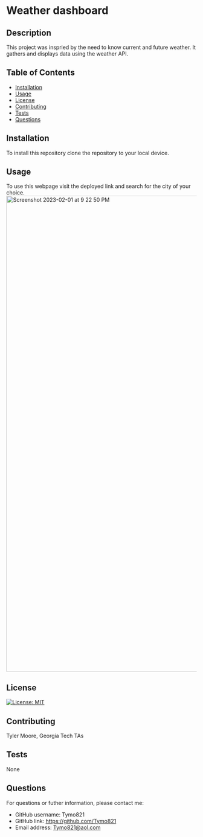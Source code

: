
# Weather dashboard

## Description

This project was inspried by the need to know current and future weather. It gathers and displays data using the weather API.

## Table of Contents

- [Installation](#installation)
- [Usage](#usage)
- [License](#license)
- [Contributing](#contributing)
- [Tests](#tests)
- [Questions](#questions)

## Installation

To install this repository clone the repository to your local device.

## Usage

To use this webpage visit the deployed link and search for the city of your choice.
<img width="1261" alt="Screenshot 2023-02-01 at 9 22 50 PM" src="https://user-images.githubusercontent.com/93955240/216216558-e56e3f83-5861-4b24-b4ae-b6e73bc888f7.png">

## License

[![License: MIT](https://img.shields.io/badge/License-MIT-yellow.svg)](https://opensource.org/licenses/MIT)

## Contributing

Tyler Moore, Georgia Tech TAs

## Tests

None

## Questions

For questions or futher information, please contact me:

- GitHub username: Tymo821
- GitHub link: https://github.com/Tymo821
- Email address: Tymo821@aol.com
